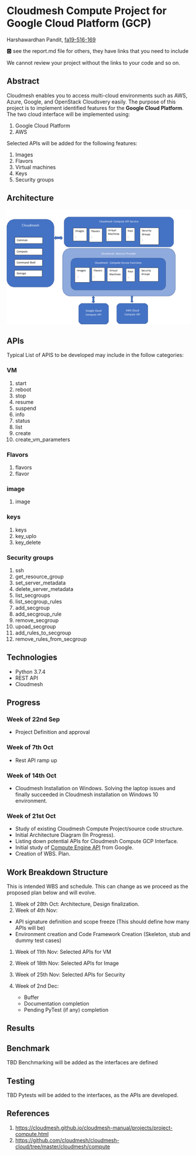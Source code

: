 # Cloudmesh Compute Project for Google Cloud Platform (GCP)

Harshawardhan Pandit, [fa19-516-169](https://github.com/cloudmesh-community/fa19-516-169)

:o2: see the report.md file for others, they have links that you need to include 

We cannot review your project without the links to your code and so on.


## Abstract

Cloudmesh enables you to access multi-cloud environments such as AWS,
Azure, Google, and OpenStack Cloudsvery easily. The purpose of this
project is to implement identified features for the **Google Cloud
Platform**.  The two cloud interface will be implemented using:

1. Google Cloud Platform
1. AWS

Selected APIs will be added for the following features:

1. Images
1. Flavors
1. Virtual machines
1. Keys
1. Security groups

## Architecture

![Architecture](images/Architecture.png)

## APIs

Typical List of APIS to be developed may include in the follow
categories:

### VM

1. start
1. reboot
1. stop
1. resume
1. suspend
1. info
1. status
1. list
1. create
1. create_vm_parameters

### Flavors

1. flavors
1. flavor

### image

1. image

### keys

1. keys
1. key_uplo
1. key_delete

### Security groups

1. ssh
1. get_resource_group
1. set_server_metadata
1. delete_server_metadata
1. list_secgroups
1. list_secgroup_rules
1. add_secgroup
1. add_secgroup_rule
1. remove_secgroup
1. upoad_secgroup
1. add_rules_to_secgroup
1. remove_rules_from_secgroup

## Technologies

* Python 3.7.4
* REST API
* Cloudmesh

## Progress

### Week of 22nd Sep

* Project Definition and approval

### Week of 7th Oct

* Rest API ramp up

### Week of 14th Oct

* Cloudmesh Installation on Windows. Solving the laptop
  issues and finally succeeded in Cloudmesh installation on
  Windows 10 environment.

### Week of 21st Oct

* Study of existing Cloudmesh Compute Project/source code structure.
* Initial Architecture Diagram (In Progress).
* Listing down potential APIs for Cloudmesh Compute GCP Interface.
* Initial study of [Compute Engine API](https://cloud.google.com/compute/docs/reference/rest/v1/) from Google.
* Creation of WBS. Plan.

## Work Breakdown Structure

This is intended WBS and schedule. This can change as we proceed as the
proposed plan below and will evolve.

1. Week of 28th Oct: Architecture, Design finalization.
1. Week of 4th Nov:

* API signature definition and scope freeze (This should define how
  many APIs will be)
* Environment creation and Code Framework Creation (Skeleton, stub
  and dummy test cases)

1. Week of 11th Nov:  Selected APIs for VM
1. Week of 18th Nov:  Selected APIs for Image
1. Week of 25th Nov:  Selected APIs for Security
1. Week of 2nd Dec:

   * Buffer
   * Documentation completion
   * Pending PyTest (if any) completion

## Results

## Benchmark

TBD Benchmarking will be added as the interfaces are defined

## Testing

TBD Pytests will be added to the interfaces, as the APIs are developed.

## References

1. <https://cloudmesh.github.io/cloudmesh-manual/projects/project-compute.html>
1. <https://github.com/cloudmesh/cloudmesh-cloud/tree/master/cloudmesh/compute>
